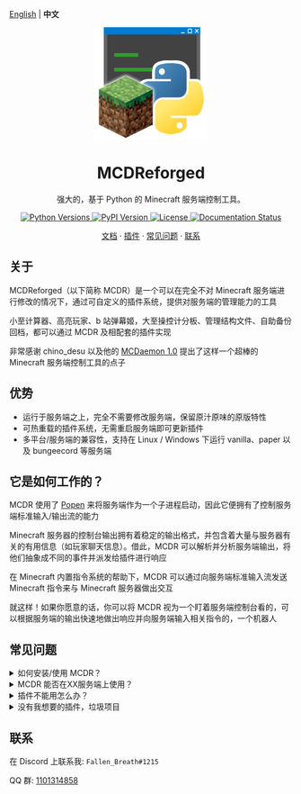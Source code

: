 [English](https://github.com/Fallen-Breath/MCDReforged/) | **中文**

<p align="center">
    <img src="logo.png" alt="MCDR logo" width="200" height="200">
</p>

<h1 align="center">MCDReforged</h1>

<p align="center">
    强大的，基于 Python 的 Minecraft 服务端控制工具。
</p>

<p align="center">
    <a href="https://pypi.org/project/mcdreforged">
        <img src="https://img.shields.io/pypi/pyversions/mcdreforged.svg?style=flat-square&logo=python&logoColor=white" alt="Python Versions">
    </a>
    <a href="https://pypi.org/project/mcdreforged">
        <img src="https://img.shields.io/pypi/v/mcdreforged.svg?style=flat-square&label=version" alt="PyPI Version">
    </a>
    <a href="https://github.com/Fallen-Breath/MCDReforged/blob/master/LICENSE">
        <img src="https://img.shields.io/github/license/Fallen-Breath/MCDReforged.svg?style=flat-square" alt="License">
    </a>
    <a href="https://mcdreforged.readthedocs.io/">
        <img src="https://readthedocs.org/projects/mcdreforged/badge/?style=flat-square" alt="Documentation Status">
    </a>
</p>

<p align="center">
    <a href="https://mcdreforged.readthedocs.io/zh_CN/latest">文档</a>
    ·
    <a href="https://github.com/MCDReforged/PluginCatalogue">插件</a>
    ·
    <a href="#常见问题">常见问题</a>
    ·
    <a href="#联系">联系</a>
</p>

## 关于

MCDReforged（以下简称 MCDR）是一个可以在完全不对 Minecraft 服务端进行修改的情况下，通过可自定义的插件系统，提供对服务端的管理能力的工具

小至计算器、高亮玩家、b 站弹幕姬，大至操控计分板、管理结构文件、自助备份回档，都可以通过 MCDR 及相配套的插件实现

非常感谢 chino_desu 以及他的 [MCDaemon 1.0](https://github.com/kafuuchino-desu/MCDaemon) 提出了这样一个超棒的 Minecraft 服务端控制工具的点子

## 优势

- 运行于服务端之上，完全不需要修改服务端，保留原汁原味的原版特性
- 可热重载的插件系统，无需重启服务端即可更新插件
- 多平台/服务端的兼容性，支持在 Linux / Windows 下运行 vanilla、paper 以及 bungeecord 等服务端

## 它是如何工作的？

MCDR 使用了 [Popen](https://docs.python.org/zh-cn/3/library/subprocess.html#subprocess.Popen) 来将服务端作为一个子进程启动，因此它便拥有了控制服务端标准输入/输出流的能力

Minecraft 服务器的控制台输出拥有着稳定的输出格式，并包含着大量与服务器有关的有用信息（如玩家聊天信息）。借此，MCDR 可以解析并分析服务端输出，将他们抽象成不同的事件并派发给插件进行响应

在 Minecraft 内置指令系统的帮助下，MCDR 可以通过向服务端标准输入流发送 Minecraft 指令来与 Minecraft 服务器做出交互

就这样！如果你愿意的话，你可以将 MCDR 视为一个盯着服务端控制台看的，可以根据服务端的输出快速地做出响应并向服务端输入相关指令的，一个机器人

## 常见问题

<details>
  <summary>如何安装/使用 MCDR？</summary>
  
  > 冷知识：MCDR 有还算详细的文档说明。你可以仔细看看这个页面的开头。
</details>

<details>
  <summary>MCDR 能否在XX服务端上使用？</summary>

  > 先查看文档的 `handler` 部分。如果 MCDR 尚不支持你使用的服务端，欢迎提交 Issue 或 PR。
</details>

<details>
  <summary>插件不能用怎么办？</summary>

  > 首先，检查插件是否正常加载。阅读插件的 README。插件问题不一定与 MCDR 本身有关。请先在插件的 Github 仓库中提交 Issue。
</details>

<details>
  <summary>没有我想要的插件，垃圾项目</summary>

  > 自己动手，丰衣足食。当然，你也可以在 QQ 群里找到许多愿意“帮助”你的开发者。
</details>

## 联系

在 Discord 上联系我: `Fallen_Breath#1215`

QQ 群: [1101314858](https://jq.qq.com/?k=5gUuw9A)